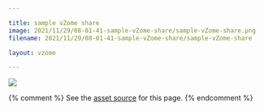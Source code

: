 ```yaml
---

title: sample vZome share
image: 2021/11/29/08-01-41-sample-vZome-share/sample-vZome-share.png
filename: 2021/11/29/08-01-41-sample-vZome-share/sample-vZome-share

layout: vzome

---
```


<vzome-viewer src="{{ site.github.url }}/{{ page.filename }}.vZome" style="width: 100%; height: 65vh;">
  <img src="{{ site.github.url }}/{{ page.filename }}.png"/>
</vzome-viewer>

{% comment %}
See the [asset source](https://github.com/vorth/vzome-sharing/tree/main/2021/11/29/08-01-41-sample-vZome-share/sample-vZome-share/) for this page.
{% endcomment %}
